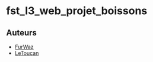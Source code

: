 # fst_l3_web_projet_boissons

## Auteurs
- [FurWaz](https://github.com/FurWaz)
- [LeToucan](https://github.com/ActxLeToucan)
